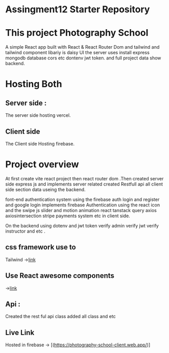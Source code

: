 # Assingment12 Starter Repository

# This project Photography School

A simple React app built with React & React Router Dom and tailwind and
tailwind component libariy is daisy UI the server uses install express mongodb database cors etc dontenv jwt token. and full project data show backend.

# Hosting Both

## Server side :

The server side hosting vercel.

## Client side

The Client side Hosting firebase.

# Project overview

At first create vite react project then react router dom .Then created server side express js and implements server related created Restfull api all client side section data useing the backend.

font-end authentication system using the firebase auth login and register and google login implements firebase Authentication
using the react icon and the swipe js slider and motion animation react tanstack query axios axiosintersection stripe payments system etc in client side.

On the backend using dotenv and jwt token verify admin verify jwt verify instructor and etc .

## css framework use to

Tailwind ->[link](https://tailwindcss.com/)

## Use React awesome components

->[link](https://github.com/brillout/awesome-react-components)

## Api :

Created the rest ful api class added all class and etc

## Live Link

Hosted in firebase -> [(https://photography-school-client.web.app/)]
